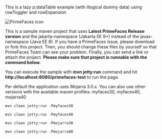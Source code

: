 This is a lazy p:dataTable example (with illogical dummy data) using rowToggler and rowExpansion


![PrimeFaces icon](https://www.primefaces.org/wp-content/uploads/2016/10/prime_logo_new.png)


This is a sample maven project that uses <strong>Latest PrimeFaces Release version</strong> and the jakarta-namespace (Jakarta EE 9+) instead of the javax-namespace (Java EE 8). If you have a PrimeFaces issue, please download or fork this project. Then, you should change these files by yourself so that PrimeFaces Team can see your problem. Finally, you can send a link or attach the project. <strong>Please make sure that project is runnable with the command below.</strong>

You can execute the sample with <strong>mvn jetty:run</strong> command and hit <strong>http://localhost:8080/primefaces-test</strong> to run the page.

Per default the application uses Mojarra 3.0.x. 
You can also use other versions with the available maven profiles: myfaces30, myfaces40, mojarra40

`mvn clean jetty:run -Pmyfaces30`

`mvn clean jetty:run -Pmyfaces40`

`mvn clean jetty:run -Pmojarra30`

`mvn clean jetty:run -Pmojarra40`
